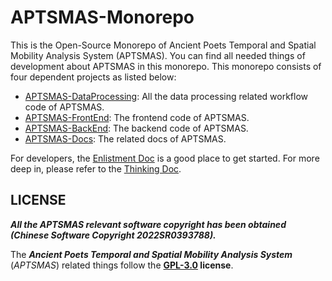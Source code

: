 # APTSMAS-Monorepo

This is the Open-Source Monorepo of Ancient Poets Temporal and Spatial Mobility Analysis System (APTSMAS). You can find all needed things of development about APTSMAS in this monorepo. This monorepo consists of four dependent projects as listed below:

* [APTSMAS-DataProcessing](./APTSMAS-DataProcessing/README.md): All the data processing related workflow code of APTSMAS.
* [APTSMAS-FrontEnd](./APTSMAS-FrontEnd/README.md): The frontend code of APTSMAS.
* [APTSMAS-BackEnd](./APTSMAS-BackEnd/README.md): The backend code of APTSMAS.
* [APTSMAS-Docs](./APTSMAS-Docs/README.md): The related docs of APTSMAS.

For developers, the [Enlistment Doc](./APTSMAS-Docs/Enlistment%20of%20APTSMAS.docx) is a good place to get started. For more deep in, please refer to the [Thinking Doc](./APTSMAS-Docs/Thinking%20in%20APTSMAS.docx).

## LICENSE

***All the APTSMAS relevant software copyright has been obtained (Chinese Software Copyright 2022SR0393788).***

The ***Ancient Poets Temporal and Spatial Mobility Analysis System*** (*APTSMAS*) related things follow the **[GPL-3.0](./LICENSE) license**.
